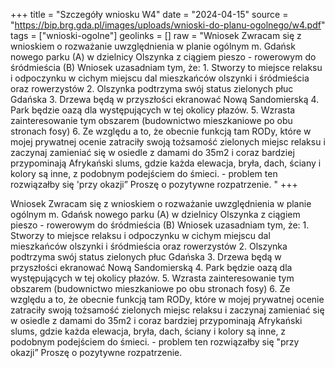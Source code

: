 +++
title = "Szczegóły wniosku W4"
date = "2024-04-15"
source = "https://bip.brg.gda.pl/images/uploads/wnioski-do-planu-ogolnego/w4.pdf"
tags = ["wnioski-ogolne"]
geolinks = []
raw = "Wniosek Zwracam się z wnioskiem o rozważanie uwzględnienia w planie ogólnym m. Gdańsk nowego parku (A) w dzielnicy Olszynka z ciągiem pieszo - rowerowym do śródmieścia (B) Wniosek uzasadniam tym, że: 1. Stworzy to miejsce relaksu i odpoczynku w cichym miejscu dal mieszkańców olszynki i śródmieścia oraz rowerzystów 2. Olszynka podtrzyma swój status zielonych płuc Gdańska 3. Drzewa będą w przyszłości ekranować Nową Sandomierską 4. Park będzie oazą dla występujących w tej okolicy płazów. 5. Wzrasta zainteresowanie tym obszarem (budownictwo mieszkaniowe po obu stronach fosy) 6. Ze względu a to, że obecnie funkcją tam RODy, które w mojej prywatnej ocenie zatraciły swoją tożsamość zielonych miejsc relaksu i zaczynaj zamieniać się w osiedle z damami do 35m2 i coraz bardziej przypominają Afrykański slums, gdzie każda elewacja, bryła, dach, ściany i kolory są inne, z podobnym podejściem do śmieci. - problem ten rozwiązałby się 'przy okazji” Proszę o pozytywne rozpatrzenie. "
+++

Wniosek Zwracam się z wnioskiem o rozważanie uwzględnienia w planie ogólnym
m. Gdańsk nowego parku (A) w dzielnicy Olszynka z ciągiem pieszo - rowerowym do
śródmieścia (B) Wniosek uzasadniam tym, że: 1. Stworzy to miejsce relaksu i odpoczynku w
cichym miejscu dal mieszkańców olszynki i śródmieścia oraz rowerzystów 2. Olszynka
podtrzyma swój status zielonych płuc Gdańska 3. Drzewa będą w przyszłości ekranować Nową
Sandomierską 4. Park będzie oazą dla występujących w tej okolicy płazów. 5. Wzrasta
zainteresowanie tym obszarem (budownictwo mieszkaniowe po obu stronach fosy) 6. Ze
względu a to, że obecnie funkcją tam RODy, które w mojej prywatnej ocenie zatraciły swoją
tożsamość zielonych miejsc relaksu i zaczynaj zamieniać się w osiedle z damami do 35m2 i
coraz bardziej przypominają Afrykański slums, gdzie każda elewacja, bryła, dach, ściany i kolory
są inne, z podobnym podejściem do śmieci. - problem ten rozwiązałby się "przy okazji” Proszę o
pozytywne rozpatrzenie.




